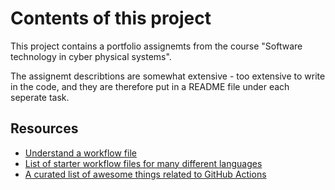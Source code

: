 # Contents of this project

This project contains a portfolio assignemts from the course "Software technology in cyber physical systems".


The assignemt describtions are somewhat extensive - too extensive to write in the code, and they are therefore put in a README file under each seperate task. 


## Resources

* [Understand a workflow file](https://docs.github.com/en/actions/learn-github-actions/introduction-to-github-actions#understanding-the-workflow-file)
* [List of starter workflow files for many different languages](https://github.com/actions/starter-workflows/tree/main/ci)
* [A curated list of awesome things related to GitHub Actions](https://github.com/sdras/awesome-actions)
